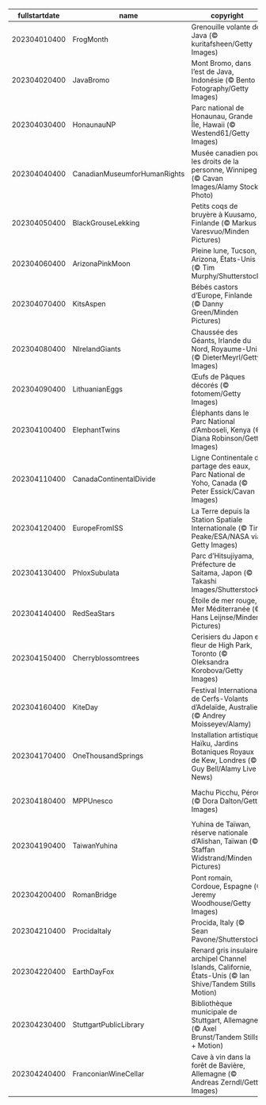 |fullstartdate|name|copyright|title|image|
|--|--|--|--|--|
202304010400|FrogMonth|Grenouille volante de Java (© kuritafsheen/Getty Images)|Est-il vert de jalousie?|![](/fr-CA/2023/04/202304010400FrogMonth.jpg)|
202304020400|JavaBromo|Mont Bromo, dans l’est de Java, Indonésie (© Bento Fotography/Getty Images)|Un volcan qui semble flotter|![](/fr-CA/2023/04/202304020400JavaBromo.jpg)|
202304030400|HonaunauNP|Parc national de Honaunau, Grande Île, Hawaii (© Westend61/Getty Images)|Arc-en-ciel paradisiaque|![](/fr-CA/2023/04/202304030400HonaunauNP.jpg)|
202304040400|CanadianMuseumforHumanRights|Musée canadien pour les droits de la personne, Winnipeg (© Cavan Images/Alamy Stock Photo)|Où se trouvent ces passerelles lumineuses?|![](/fr-CA/2023/04/202304040400CanadianMuseumforHumanRights.jpg)|
202304050400|BlackGrouseLekking|Petits coqs de bruyère à Kuusamo, Finlande (© Markus Varesvuo/Minden Pictures)|C’est qui le plus beau?|![](/fr-CA/2023/04/202304050400BlackGrouseLekking.jpg)|
202304060400|ArizonaPinkMoon|Pleine lune, Tucson, Arizona, États-Unis (© Tim Murphy/Shutterstock)|Lune rose de printemps en Arizona|![](/fr-CA/2023/04/202304060400ArizonaPinkMoon.jpg)|
202304070400|KitsAspen|Bébés castors d’Europe, Finlande (© Danny Green/Minden Pictures)|Un constructeur de digues hors pair!|![](/fr-CA/2023/04/202304070400KitsAspen.jpg)|
202304080400|NIrelandGiants|Chaussée des Géants, Irlande du Nord, Royaume-Uni (© DieterMeyrl/Getty Images)|Une légende de Géants|![](/fr-CA/2023/04/202304080400NIrelandGiants.jpg)|
202304090400|LithuanianEggs|Œufs de Pâques décorés (© fotomem/Getty Images)|Pourquoi ces œufs sont-ils décorés?|![](/fr-CA/2023/04/202304090400LithuanianEggs.jpg)|
202304100400|ElephantTwins|Éléphants dans le Parc National d’Amboseli, Kenya (© Diana Robinson/Getty Images)|Un solide lien fraternel|![](/fr-CA/2023/04/202304100400ElephantTwins.jpg)|
202304110400|CanadaContinentalDivide|Ligne Continentale de partage des eaux, Parc National de Yoho, Canada (© Peter Essick/Cavan Images)|Un aperçu du parc national Yoho|![](/fr-CA/2023/04/202304110400CanadaContinentalDivide.jpg)|
202304120400|EuropeFromISS|La Terre depuis la Station Spatiale Internationale (© Tim Peake/ESA/NASA via Getty Images)|Une vue d’un autre monde|![](/fr-CA/2023/04/202304120400EuropeFromISS.jpg)|
202304130400|PhloxSubulata|Parc d’Hitsujiyama, Préfecture de Saitama, Japon (© Takashi Images/Shutterstock)|La vie en rose|![](/fr-CA/2023/04/202304130400PhloxSubulata.jpg)|
202304140400|RedSeaStars|Étoile de mer rouge, Mer Méditerranée (© Hans Leijnse/Minden Pictures)|Étoiles dans la lumière|![](/fr-CA/2023/04/202304140400RedSeaStars.jpg)|
202304150400|Cherryblossomtrees|Cerisiers du Japon en fleur de High Park, Toronto (© Oleksandra Korobova/Getty Images)|Une rue bordée de sakuras|![](/fr-CA/2023/04/202304150400Cherryblossomtrees.jpg)|
202304160400|KiteDay|Festival International de Cerfs-Volants d’Adelaïde, Australie (© Andrey Moisseyev/Alamy)|Prêts pour le décollage?|![](/fr-CA/2023/04/202304160400KiteDay.jpg)|
202304170400|OneThousandSprings|Installation artistique Haïku, Jardins Botaniques Royaux de Kew, Londres (© Guy Bell/Alamy Live News)|Poésie suspendue|![](/fr-CA/2023/04/202304170400OneThousandSprings.jpg)|
202304180400|MPPUnesco|Machu Picchu, Pérou (© Dora Dalton/Getty Images)|Une merveille dans les montagnes|![](/fr-CA/2023/04/202304180400MPPUnesco.jpg)|
202304190400|TaiwanYuhina|Yuhina de Taïwan, réserve nationale d’Alishan, Taïwan (© Staffan Widstrand/Minden Pictures)|Deux yuhinas de Taïwan câlins|![](/fr-CA/2023/04/202304190400TaiwanYuhina.jpg)|
202304200400|RomanBridge|Pont romain, Cordoue, Espagne (© Jeremy Woodhouse/Getty Images)|Un pont chargé d’histoire|![](/fr-CA/2023/04/202304200400RomanBridge.jpg)|
202304210400|ProcidaItaly|Procida, Italy (© Sean Pavone/Shutterstock)|Une vue de rêve|![](/fr-CA/2023/04/202304210400ProcidaItaly.jpg)|
202304220400|EarthDayFox|Renard gris insulaire, archipel Channel Islands, Californie, États-Unis (© Ian Shive/Tandem Stills + Motion)|Vous avez dit rusé?|![](/fr-CA/2023/04/202304220400EarthDayFox.jpg)|
202304230400|StuttgartPublicLibrary|Bibliothèque municipale de Stuttgart, Allemagne (© Axel Brunst/Tandem Stills + Motion)|Un paradis pour les amoureux des livres|![](/fr-CA/2023/04/202304230400StuttgartPublicLibrary.jpg)|
202304240400|FranconianWineCellar|Cave à vin dans la forêt de Bavière, Allemagne (© Andreas Zerndl/Getty Images)|Le toit vert de l’Europe|![](/fr-CA/2023/04/202304240400FranconianWineCellar.jpg)|
